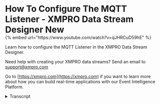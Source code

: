 <p style="font-size: 2em; font-weight: bold; margin: 0;"> How To Configure The MQTT Listener - XMPRO Data Stream Designer New </p>
{% embed url="https://www.youtube.com/watch?v=qJHRCuD59hE" %} 

Learn how to configure the MQTT Listener in the XMPRO Data Stream Designer. 

Need help with creating your XMPRO data streams? Send an email to support@xmpro.com 

Go to [https://xmpro.com](https://xmpro.com) if you want to learn more about how you can build real-time applications with our Event Intelligence Platform.
<details>
<summary>Transcript</summary>when we are going to do here is look at

how to set up and configure the MQTT

less than agent this agent allows you to

listen to or read I deposit to a channel

in MQTT I already have an event printer

setup and configured which will allow us

to look at what the output data looks

like go to the tool box and search for

MQTT you will find it under listeners

click on the agent and drag it to the

canvas connect the output end point of

the mqtt agent to the input end point of

the event printer agent after the

default name has been assigned to the

MQTT agent to rename this agent ik on

the white space and start typing

click somewhere else on the canvas and

click Save

double click on your MQTT ident this is

where you'll be configuring your mkdd

agent

first make sure you using the correct

collection if not select another

collection from the drop-down next I

need to configure my settings for MQTT

start by adding your broker address I'm

going to use a public broker next you

need to add your topic I'm going to use

amputated effects to post the values to

mqtt thus I need to make sure that the

topic that I enter in here corresponds

with what I configured in the amputee

the effects

if you'd like a clean session to be

started make sure this checkbox is

checked next select the format of your

payload which can be either hex or JSON

I'm going to leave it as Jason if your

jason has a nested structure in its

payload make sure this checkbox is

checked if it hasn't necessary we'll

have to specify the name Jason path and

type if it doesn't have a nested

structure you only need to specify the

name and type of your attributes click

on the + to add a new row and as your

attributes

I'm going to add temperature

and vibration each having a data type of

double-click someone's on the phone

click apply and click Save now I want to

run my stream so I enter click on

publish to view the live data click on

live view selecting event printer and

click Save in mqtt effects I have

connected to the test server which is a

public broker now I want to post values

on this channel to mqtt

let the format isn't Jason click on

publish

and that the data came through in the

live you
</details>
